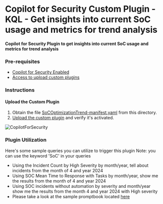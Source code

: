 # Copilot for Security Custom Plugin - KQL - Get insights into current SoC usage and metrics for trend analysis

#### Copilot for Security Plugin to get insights into current SoC usage and metrics for trend analysis

### Pre-requisites

* [Copilot for Security Enabled](https://learn.microsoft.com/en-us/security-copilot/get-started-security-copilot#onboarding-to-microsoft-security-copilot)
* [Access to upload custom plugins](https://learn.microsoft.com/en-us/security-copilot/manage-plugins?tabs=securitycopilotplugin#managing-custom-plugins)

### Instructions
#### Upload the Custom Plugin

1. Obtain the file [SoCOptimizationTrend-manifest.yaml](https://github.com/Azure/Copilot-For-Security/blob/main/Plugins/Community%20Based%20Plugins/SoC%20Optimization%20Trend%20Report/SoCOptimizationTrend-manifest.yaml) from this directory.
2. [Upload the custom plugin](https://learn.microsoft.com/en-us/security-copilot/manage-plugins?tabs=securitycopilotplugin#add-custom-plugins) and verify it's activated.

![CopilotForSecurity](https://learn.microsoft.com/en-us/security-copilot/media/add-plugin-button.png)

### Plugin Utilization

Here's some sample queries you can utilize to trigger this plugin
Note: you can use the keyword 'SoC' in your queries

* Using the Incident Count by High Severity by month/year, tell about incidents from the month of 4 and year 2024
* Using SOC Mean Time to Response with Tasks by month/year, show me the results from the month of 4 and year 2024
* Using SOC incidents without automation by severity and month/year show me the results from the month 4 and year 2024 with High severity
* Please take a look at the sample promptbook located [here](https://github.com/Azure/Copilot-For-Security/blob/main/Sample%20Prompts/Custom%20Plugins/SoC%20Optimization%20Trend%20Report/README.md)
